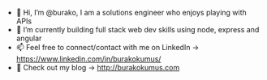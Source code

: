 - 👋 Hi, I’m @burako, I am a solutions engineer who enjoys playing with APIs
- 🌱 I’m currently building full stack web dev skills using node, express and angular
- 📫 Feel free to connect/contact with me on LinkedIn -> https://www.linkedin.com/in/burakokumus/
- 📗 Check out my blog -> http://burakokumus.com

<!---
burako/burako is a ✨ special ✨ repository because its `README.md` (this file) appears on your GitHub profile.
You can click the Preview link to take a look at your changes.
--->
